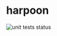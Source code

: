 # harpoon

<img alt="unit tests status" src="https://github.com/44smkn/jweb-notifier/workflows/test/badge.svg"></a>